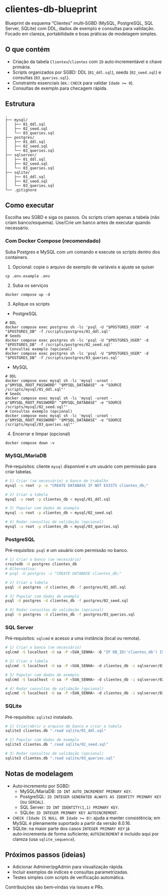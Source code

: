 # clientes-db-blueprint

Blueprint de esquema “Clientes” multi‑SGBD (MySQL, PostgreSQL, SQL Server, SQLite) com DDL, dados de exemplo e consultas para validação. Focado em clareza, portabilidade e boas práticas de modelagem simples.

## O que contém
- Criação da tabela `Clientes`/`clientes` com `ID` auto‑incrementável e chave primária.
- Scripts organizados por SGBD: DDL (`01_ddl.sql`), seeds (`02_seed.sql`) e consultas (`03_queries.sql`).
- Constraints essenciais (ex.: `CHECK` para validar `Idade >= 0`).
- Consultas de exemplo para checagem rápida.

## Estrutura
```
.
├── mysql/
│   ├── 01_ddl.sql
│   ├── 02_seed.sql
│   └── 03_queries.sql
├── postgres/
│   ├── 01_ddl.sql
│   ├── 02_seed.sql
│   └── 03_queries.sql
├── sqlserver/
│   ├── 01_ddl.sql
│   ├── 02_seed.sql
│   └── 03_queries.sql
├── sqlite/
│   ├── 01_ddl.sql
│   ├── 02_seed.sql
│   └── 03_queries.sql
└── .gitignore
```

## Como executar
Escolha seu SGBD e siga os passos. Os scripts criam apenas a tabela (não criam banco/esquema). Use/Crie um banco antes de executar quando necessário.

### Com Docker Compose (recomendado)
Suba Postgres e MySQL com um comando e execute os scripts dentro dos containers.

1) Opcional: copie o arquivo de exemplo de variáveis e ajuste se quiser
```
cp .env.example .env
```

2) Suba os serviços
```
docker compose up -d
```

3) Aplique os scripts

- PostgreSQL
```
# DDL
docker compose exec postgres sh -lc 'psql -U "$POSTGRES_USER" -d "$POSTGRES_DB" -f /scripts/postgres/01_ddl.sql'
# Seeds
docker compose exec postgres sh -lc 'psql -U "$POSTGRES_USER" -d "$POSTGRES_DB" -f /scripts/postgres/02_seed.sql'
# Consultas exemplo (opcional)
docker compose exec postgres sh -lc 'psql -U "$POSTGRES_USER" -d "$POSTGRES_DB" -f /scripts/postgres/03_queries.sql'
```

- MySQL
```
# DDL
docker compose exec mysql sh -lc 'mysql -uroot -p"$MYSQL_ROOT_PASSWORD" "$MYSQL_DATABASE" -e "SOURCE /scripts/mysql/01_ddl.sql"'
# Seeds
docker compose exec mysql sh -lc 'mysql -uroot -p"$MYSQL_ROOT_PASSWORD" "$MYSQL_DATABASE" -e "SOURCE /scripts/mysql/02_seed.sql"'
# Consultas exemplo (opcional)
docker compose exec mysql sh -lc 'mysql -uroot -p"$MYSQL_ROOT_PASSWORD" "$MYSQL_DATABASE" -e "SOURCE /scripts/mysql/03_queries.sql"'
```

4) Encerrar e limpar (opcional)
```
docker compose down -v
```

### MySQL/MariaDB
Pré‑requisitos: cliente `mysql` disponível e um usuário com permissão para criar tabelas.

```bash
# 1) Criar (se necessário) o banco de trabalho
mysql -u root -p -e "CREATE DATABASE IF NOT EXISTS clientes_db;"

# 2) Criar a tabela
mysql -u root -p clientes_db < mysql/01_ddl.sql

# 3) Popular com dados de exemplo
mysql -u root -p clientes_db < mysql/02_seed.sql

# 4) Rodar consultas de validação (opcional)
mysql -u root -p clientes_db < mysql/03_queries.sql
```

### PostgreSQL
Pré‑requisitos: `psql` e um usuário com permissão no banco.

```bash
# 1) Criar o banco (se necessário)
createdb -U postgres clientes_db
# Alternativa:
# psql -U postgres -c "CREATE DATABASE clientes_db;"

# 2) Criar a tabela
psql -U postgres -d clientes_db -f postgres/01_ddl.sql

# 3) Popular com dados de exemplo
psql -U postgres -d clientes_db -f postgres/02_seed.sql

# 4) Rodar consultas de validação (opcional)
psql -U postgres -d clientes_db -f postgres/03_queries.sql
```

### SQL Server
Pré‑requisitos: `sqlcmd` e acesso a uma instância (local ou remota).

```bash
# 1) Criar o banco (se necessário)
sqlcmd -S localhost -U sa -P <SUA_SENHA> -Q "IF DB_ID('clientes_db') IS NULL CREATE DATABASE clientes_db;"

# 2) Criar a tabela
sqlcmd -S localhost -U sa -P <SUA_SENHA> -d clientes_db -i sqlserver/01_ddl.sql

# 3) Popular com dados de exemplo
sqlcmd -S localhost -U sa -P <SUA_SENHA> -d clientes_db -i sqlserver/02_seed.sql

# 4) Rodar consultas de validação (opcional)
sqlcmd -S localhost -U sa -P <SUA_SENHA> -d clientes_db -i sqlserver/03_queries.sql
```

### SQLite
Pré‑requisitos: `sqlite3` instalado.

```bash
# 1) Criar/abrir o arquivo de banco e criar a tabela
sqlite3 clientes.db ".read sqlite/01_ddl.sql"

# 2) Popular com dados de exemplo
sqlite3 clientes.db ".read sqlite/02_seed.sql"

# 3) Rodar consultas de validação (opcional)
sqlite3 clientes.db ".read sqlite/03_queries.sql"
```

## Notas de modelagem
- Auto‑incremento por SGBD:
  - MySQL/MariaDB: `ID INT AUTO_INCREMENT PRIMARY KEY`.
  - PostgreSQL: `ID INTEGER GENERATED ALWAYS AS IDENTITY PRIMARY KEY` (ou `SERIAL`).
  - SQL Server: `ID INT IDENTITY(1,1) PRIMARY KEY`.
  - SQLite: `ID INTEGER PRIMARY KEY AUTOINCREMENT`.
- `CHECK (Idade IS NULL OR Idade >= 0)`: ajuda a manter consistência; em MySQL é plenamente suportado a partir da versão 8.0.16.
- SQLite: na maior parte dos casos `INTEGER PRIMARY KEY` já auto‑incrementa de forma suficiente; `AUTOINCREMENT` é incluído aqui por clareza (usa `sqlite_sequence`).

## Próximos passos (ideias)
- Adicionar Adminer/pgAdmin para visualização rápida.
- Incluir exemplos de índices e consultas parametrizadas.
- Testes simples com scripts de verificação automática.

Contribuições são bem‑vindas via issues e PRs.
